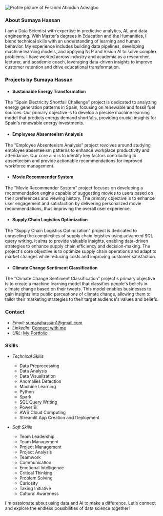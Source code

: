 ![Profile picture of Feranmi Abiodun Adeagbo](images/port_profile_picture.jpg)

### About Sumaya Hassan

I am a Data Scientist with expertise in predictive analytics, AI, and data engineering. With Master’s degrees in Education and the Humanities, I blend technical skills with an understanding of learning and human behavior. My experience includes building data pipelines, developing machine learning models, and applying NLP and Vision AI to solve complex problems. I have worked across industry and academia as a researcher, lecturer, and academic coach, leveraging data-driven insights to improve customer retention and drive educational transformation.


### Projects by Sumaya Hassan 


- #### Sustainable Energy Transformation

The "Spain Electricity Shortfall Challenge" project is dedicated to analyzing energy generation patterns in Spain, focusing on renewable and fossil fuel sources. Our primary objective is to develop a precise machine learning model that predicts energy demand shortfalls, providing crucial insights for Spain's renewable energy investments.

- #### Employees Absenteeism Analysis

The "Employee Absenteeism Analysis" project revolves around studying employee absenteeism patterns to enhance workplace productivity and attendance. Our core aim is to identify key factors contributing to absenteeism and provide actionable recommendations for improved workforce management.

- #### Movie Recommender System

The "Movie Recommender System" project focuses on developing a recommendation engine capable of suggesting movies to users based on their preferences and viewing history. The primary objective is to enhance user engagement and satisfaction by delivering personalized movie recommendations, thus improving the overall user experience.

- #### Supply Chain Logistics Optimization 

The "Supply Chain Logistics Optimization" project is dedicated to unraveling the complexities of supply chain logistics using advanced SQL query writing. It aims to provide valuable insights, enabling data-driven strategies to enhance supply chain efficiency and decision-making. The project's core objective is to optimize supply chain operations and adapt to market changes while reducing costs and improving customer satisfaction.

- #### Climate Change Sentiment Classification 

The "Climate Change Sentiment Classification" project's primary objective is to create a machine learning model that classifies people's beliefs in climate change based on their tweets. This model enables businesses to gain insights into public perceptions of climate change, allowing them to tailor their marketing strategies to their target audience's values and beliefs.

### Contact

- *Email:* [sumayahassan1@gmail.com](mailto:sumayahassan1@gmail.com)
- *LinkedIn:* [Connect with me](https://www.linkedin.com/in/sumayah-hassan/)
- *URL:* [My Portfolio](https://sumayahassan.github.io)

### Skills
- *Technical Skills*
  - Data Preprocessing
  - Data Analysis
  - Data Visualization
  - Anomalies Detection
  - Machine Learning
  - Python
  - Spark
  - SQL Query Writing
  - Power BI
  - AWS Cloud Computing
  - Streamlit App Creation and Deployment
    
- *Soft Skills*
  - Team Leadership
  - Team Management
  - Project Management
  - Project Analysis
  - Teamwork
  - Communication
  - Emotional Intelligence
  - Critical Thinking
  - Problem Solving
  - Curiosity
  - Taking Initiative
  - Cultural Awareness

I'm passionate about using data and AI to make a difference. Let's connect and explore the endless possibilities of data science together!
